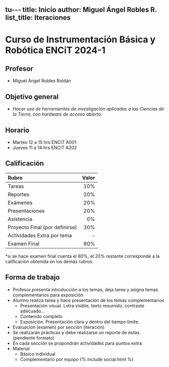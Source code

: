tu---
title: Inicio
author: Miguel Ángel Robles R.
list_title: Iteraciones 
---
# Curso de Instrumentación Básica y Robótica ENCiT 2024-1
## Profesor
* Miguel Ángel Robles Roldán

## Objetivo general
* *Hacer uso de herramientas de investigación aplicadas a las Ciencias de la Tierra, con hardware de acceso abierto.*

## Horario
* Martes 12 a 15 hrs ENCiT A001
* Jueves 11 a 14 hrs ENCiT A202

## Calificación

| Rubro                          | Valor |
|:-------------------------------|------:|
| Tareas                         | 10%   |
| Reportes                       | 20%   |
| Exámenes                       | 20%   |
| Presentaciones                 | 20%   |
| Asistencia                     | 0%    |
| Proyecto Final (por definirse) | 30%   |
| Actividades Extra por tema     | -     |
| Examen Final                   | 80%   |

*si se hace examen final cuenta el 80%, el 20% restante corresponde a la calificación obtenida en los demás rubros

## Forma de trabajo
* Profesor presenta introducción a los temas, deja tarea y asigna temas complementarios para exposición
* Alumno realiza tarea y hace presentación de los temas complementarios
  - Presentación visual. Letra visible, texto resumido, contraste adecuado…
  - Contenido completo
  - Exposición. Presentación clara y dentro del tiempo límite.
* Evaluación (examen) por sección (iteración)
* Se realizarán prácticas y debe realizarse un reporte de éstas. (pendiente formato)
* En cada sección se propondrán actividades para puntos extra.
* Material 
  - Básico individual
  - Complementario por equipo 
{% include social.html %}
